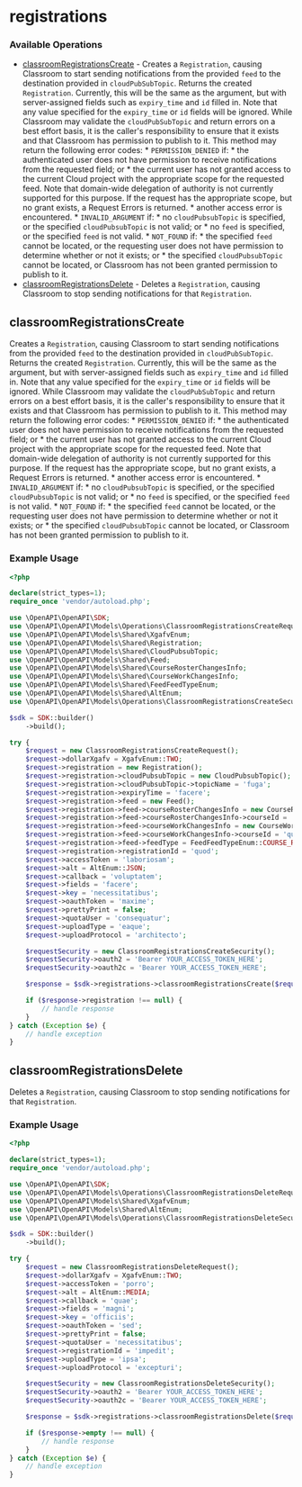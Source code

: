 # registrations

### Available Operations

* [classroomRegistrationsCreate](#classroomregistrationscreate) - Creates a `Registration`, causing Classroom to start sending notifications from the provided `feed` to the destination provided in `cloudPubSubTopic`. Returns the created `Registration`. Currently, this will be the same as the argument, but with server-assigned fields such as `expiry_time` and `id` filled in. Note that any value specified for the `expiry_time` or `id` fields will be ignored. While Classroom may validate the `cloudPubSubTopic` and return errors on a best effort basis, it is the caller's responsibility to ensure that it exists and that Classroom has permission to publish to it. This method may return the following error codes: * `PERMISSION_DENIED` if: * the authenticated user does not have permission to receive notifications from the requested field; or * the current user has not granted access to the current Cloud project with the appropriate scope for the requested feed. Note that domain-wide delegation of authority is not currently supported for this purpose. If the request has the appropriate scope, but no grant exists, a Request Errors is returned. * another access error is encountered. * `INVALID_ARGUMENT` if: * no `cloudPubsubTopic` is specified, or the specified `cloudPubsubTopic` is not valid; or * no `feed` is specified, or the specified `feed` is not valid. * `NOT_FOUND` if: * the specified `feed` cannot be located, or the requesting user does not have permission to determine whether or not it exists; or * the specified `cloudPubsubTopic` cannot be located, or Classroom has not been granted permission to publish to it.
* [classroomRegistrationsDelete](#classroomregistrationsdelete) - Deletes a `Registration`, causing Classroom to stop sending notifications for that `Registration`.

## classroomRegistrationsCreate

Creates a `Registration`, causing Classroom to start sending notifications from the provided `feed` to the destination provided in `cloudPubSubTopic`. Returns the created `Registration`. Currently, this will be the same as the argument, but with server-assigned fields such as `expiry_time` and `id` filled in. Note that any value specified for the `expiry_time` or `id` fields will be ignored. While Classroom may validate the `cloudPubSubTopic` and return errors on a best effort basis, it is the caller's responsibility to ensure that it exists and that Classroom has permission to publish to it. This method may return the following error codes: * `PERMISSION_DENIED` if: * the authenticated user does not have permission to receive notifications from the requested field; or * the current user has not granted access to the current Cloud project with the appropriate scope for the requested feed. Note that domain-wide delegation of authority is not currently supported for this purpose. If the request has the appropriate scope, but no grant exists, a Request Errors is returned. * another access error is encountered. * `INVALID_ARGUMENT` if: * no `cloudPubsubTopic` is specified, or the specified `cloudPubsubTopic` is not valid; or * no `feed` is specified, or the specified `feed` is not valid. * `NOT_FOUND` if: * the specified `feed` cannot be located, or the requesting user does not have permission to determine whether or not it exists; or * the specified `cloudPubsubTopic` cannot be located, or Classroom has not been granted permission to publish to it.

### Example Usage

```php
<?php

declare(strict_types=1);
require_once 'vendor/autoload.php';

use \OpenAPI\OpenAPI\SDK;
use \OpenAPI\OpenAPI\Models\Operations\ClassroomRegistrationsCreateRequest;
use \OpenAPI\OpenAPI\Models\Shared\XgafvEnum;
use \OpenAPI\OpenAPI\Models\Shared\Registration;
use \OpenAPI\OpenAPI\Models\Shared\CloudPubsubTopic;
use \OpenAPI\OpenAPI\Models\Shared\Feed;
use \OpenAPI\OpenAPI\Models\Shared\CourseRosterChangesInfo;
use \OpenAPI\OpenAPI\Models\Shared\CourseWorkChangesInfo;
use \OpenAPI\OpenAPI\Models\Shared\FeedFeedTypeEnum;
use \OpenAPI\OpenAPI\Models\Shared\AltEnum;
use \OpenAPI\OpenAPI\Models\Operations\ClassroomRegistrationsCreateSecurity;

$sdk = SDK::builder()
    ->build();

try {
    $request = new ClassroomRegistrationsCreateRequest();
    $request->dollarXgafv = XgafvEnum::TWO;
    $request->registration = new Registration();
    $request->registration->cloudPubsubTopic = new CloudPubsubTopic();
    $request->registration->cloudPubsubTopic->topicName = 'fuga';
    $request->registration->expiryTime = 'facere';
    $request->registration->feed = new Feed();
    $request->registration->feed->courseRosterChangesInfo = new CourseRosterChangesInfo();
    $request->registration->feed->courseRosterChangesInfo->courseId = 'impedit';
    $request->registration->feed->courseWorkChangesInfo = new CourseWorkChangesInfo();
    $request->registration->feed->courseWorkChangesInfo->courseId = 'quasi';
    $request->registration->feed->feedType = FeedFeedTypeEnum::COURSE_ROSTER_CHANGES;
    $request->registration->registrationId = 'quod';
    $request->accessToken = 'laboriosam';
    $request->alt = AltEnum::JSON;
    $request->callback = 'voluptatem';
    $request->fields = 'facere';
    $request->key = 'necessitatibus';
    $request->oauthToken = 'maxime';
    $request->prettyPrint = false;
    $request->quotaUser = 'consequatur';
    $request->uploadType = 'eaque';
    $request->uploadProtocol = 'architecto';

    $requestSecurity = new ClassroomRegistrationsCreateSecurity();
    $requestSecurity->oauth2 = 'Bearer YOUR_ACCESS_TOKEN_HERE';
    $requestSecurity->oauth2c = 'Bearer YOUR_ACCESS_TOKEN_HERE';

    $response = $sdk->registrations->classroomRegistrationsCreate($request, $requestSecurity);

    if ($response->registration !== null) {
        // handle response
    }
} catch (Exception $e) {
    // handle exception
}
```

## classroomRegistrationsDelete

Deletes a `Registration`, causing Classroom to stop sending notifications for that `Registration`.

### Example Usage

```php
<?php

declare(strict_types=1);
require_once 'vendor/autoload.php';

use \OpenAPI\OpenAPI\SDK;
use \OpenAPI\OpenAPI\Models\Operations\ClassroomRegistrationsDeleteRequest;
use \OpenAPI\OpenAPI\Models\Shared\XgafvEnum;
use \OpenAPI\OpenAPI\Models\Shared\AltEnum;
use \OpenAPI\OpenAPI\Models\Operations\ClassroomRegistrationsDeleteSecurity;

$sdk = SDK::builder()
    ->build();

try {
    $request = new ClassroomRegistrationsDeleteRequest();
    $request->dollarXgafv = XgafvEnum::TWO;
    $request->accessToken = 'porro';
    $request->alt = AltEnum::MEDIA;
    $request->callback = 'quae';
    $request->fields = 'magni';
    $request->key = 'officiis';
    $request->oauthToken = 'sed';
    $request->prettyPrint = false;
    $request->quotaUser = 'necessitatibus';
    $request->registrationId = 'impedit';
    $request->uploadType = 'ipsa';
    $request->uploadProtocol = 'excepturi';

    $requestSecurity = new ClassroomRegistrationsDeleteSecurity();
    $requestSecurity->oauth2 = 'Bearer YOUR_ACCESS_TOKEN_HERE';
    $requestSecurity->oauth2c = 'Bearer YOUR_ACCESS_TOKEN_HERE';

    $response = $sdk->registrations->classroomRegistrationsDelete($request, $requestSecurity);

    if ($response->empty !== null) {
        // handle response
    }
} catch (Exception $e) {
    // handle exception
}
```

